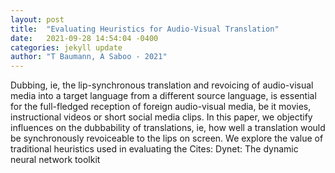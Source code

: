 ```yaml
---
layout: post
title:  "Evaluating Heuristics for Audio-Visual Translation"
date:   2021-09-28 14:54:04 -0400
categories: jekyll update
author: "T Baumann, A Saboo - 2021"
---
```

Dubbing, ie, the lip-synchronous translation and revoicing of audio-visual media into a target language from a different source language, is essential for the full-fledged reception of foreign audio-visual media, be it movies, instructional videos or short social media clips. In this paper, we objectify influences on the  dubbability of translations, ie, how well a translation would be synchronously revoiceable to the lips on screen. We explore the value of traditional heuristics used in evaluating the Cites: Dynet: The dynamic neural network toolkit